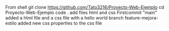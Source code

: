 From shell
git clone https://github.com/Tato3216/Proyecto-Web-Ejemplo
cd Proyecto-Web-Ejemplo
code .
add files html and css
Firstcommit "main" added a html file and a css file with a hello world
branch feature-mejora-estilo added new css properties to the css file

